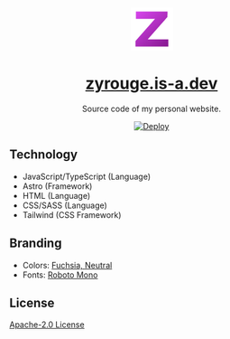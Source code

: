 <br>

<p align="center">
  <img src="./public/icon.png" width="75">
</p>

<h1 align="center">
  <a href="https://zyrouge.is-a.dev/">zyrouge.is-a.dev</a>
</h1>

<p align="center">
  Source code of my personal website.
</p>

<p align="center">
  <a href="https://github.com/zyrouge/zyrouge.is-a.dev/actions/workflows/deploy.yml">
    <img src="https://github.com/zyrouge/zyrouge.is-a.dev/actions/workflows/deploy.yml/badge.svg" title="Deploy">
  </a>
</p>

## Technology

-   JavaScript/TypeScript (Language)
-   Astro (Framework)
-   HTML (Language)
-   CSS/SASS (Language)
-   Tailwind (CSS Framework)

## Branding

-   Colors: [Fuchsia, Neutral](https://tailwindcss.com/docs/customizing-colors#default-color-palette)
-   Fonts: [Roboto Mono](https://fonts.google.com/specimen/Roboto+Mono)

## License

[Apache-2.0 License](./LICENSE)
